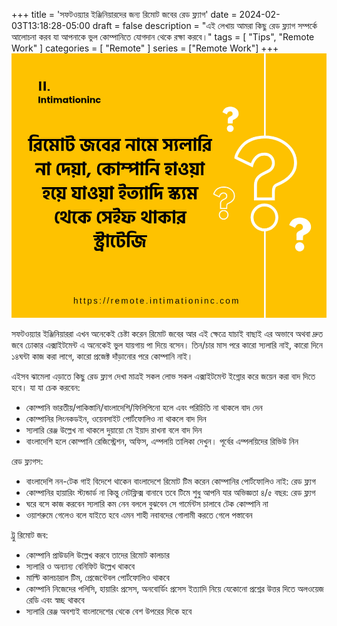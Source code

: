 +++
title = 'সফটওয়্যার ইঞ্জিনিয়ারদের জন্য রিমোট জবের রেড ফ্ল্যাগ'
date = 2024-02-03T13:18:28-05:00
draft = false
description = "এই লেখায় আমরা কিছু রেড ফ্ল্যাগ সম্পর্কে আলোচনা করব যা আপনাকে ভুল কোম্পানিতে যোগদান থেকে রক্ষা করবে।"
tags = [
    "Tips",
    "Remote Work"
]
categories = [
    "Remote"
]
series = ["Remote Work"]
+++
![header](./images/image.jpeg "Watch out for Remote Scams")

সফটওয়্যার ইঞ্জিনিয়াররা এখন অনেকেই চেষ্টা করেন রিমোট জবের আর এই ক্ষেত্রে যাচাই বাছাই এর অভাবে অথবা দ্রুত জবে ঢোকার এক্সাইটমেন্ট এ অনেকেই ভুল যায়গায় পা দিয়ে বসেন। তিন/চার মাস পরে কারো স্যলারি নাই, কারো দিনে ১৪ঘন্টা কাজ করা লাগে, কারো প্রজেক্ট দাঁড়ানোর পরে কোম্পানি নাই। 

এইসব ঝামেলা এড়াতে কিছু রেড ফ্ল্যগ দেখা মাত্রই সকল লোভ সকল এক্সাইটমেন্ট ইগ্নোর করে জয়েন করা বাদ দিতে হবে। যা যা চেক করবেন:

- কোম্পানি ভারতীয়/পাকিস্তানি/বাংলাদেশি/ফিলিপিনো হলে এবং পরিচিতি না থাকলে বাদ দেন
- কোম্পানির লিংনকডইন,  ওয়েবসাইট পোর্টফোলিও না থাকলে বাদ দিন
- স্যলারি রেঞ্জ উল্লেখ না থাকলে দুয়ায়ো মে ইয়াদ রাখনা বলে বাদ দিন 
- বাংলাদেশি হলে কোম্পানি রেজিস্ট্রেশন, অফিস, এম্পলয়ি তালিকা দেখুন। পূর্বের এম্পলয়িদের রিভিউ নিন

রেড ফ্ল্যগস:

- বাংলাদেশি নন-টেক গাই বিদেশে থাকেন বাংলাদেশে রিমোট টিম করেন কোম্পানির পোর্টফোলিও নাই: রেড ফ্ল্যগ 
- কোম্পানির হায়ারিং স্ট্যন্ডার্ড না কিন্তু নেটফ্লিক্স বানাবে তবে টিমে শুধু আপনি যার অভিজ্ঞতা ৪/৫ বছর: রেড ফ্ল্যগ
- ঘরে বসে কাজ করবেন স্যলারি কম নেন বললে বুঝবেন সে গার্মেন্টস চালাবে টেক কোম্পানি না 
- ওয়াশরুমে গেলেও বলে যাইতে হবে এমন শাহী নবাবদের গোলামী করতে গেলে পস্তাবেন  

ট্রু রিমোট জব:

- কোম্পানি প্রাউডলি উল্লেখ করবে তাদের রিমোট কালচার
- স্যলারি ও অন্যান্য বেনিফিট উল্লেখ থাকবে
- মাল্টি কালচারাল টিম, প্রেজেন্টেবল পোর্টফোলিও থাকবে
- কোম্পানি নিজেদের পলিসি, হায়ারিং প্রসেস, অনবোর্ডিং প্রসেস ইত্যাদি নিয়ে যেকোনো প্রশ্নের উত্তর দিতে অলওয়েজ রেডি এবং স্বচ্ছ থাকবে
- স্যলারি রেঞ্জ অবশ্যই বাংলাদেশের থেকে বেশ উপরের দিকে হবে
